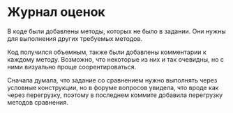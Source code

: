 # Журнал оценок

В коде были добавлены методы, которых не было в задании. Они нужны для выполнения других требуемых методов.

Код получился объемным, также были добавлены комментарии к каждому методу. Возможно, что некоторые из них и так очевидны, но с ними визуально проще соорентироваться.

Сначала думала, что задание со сравнением нужно выполнять через условные конструкции, но в форуме вопросов увидела, что вроде как через перегрузку, поэтому в последнем коммите добавила перегрузку методов сравнения.
